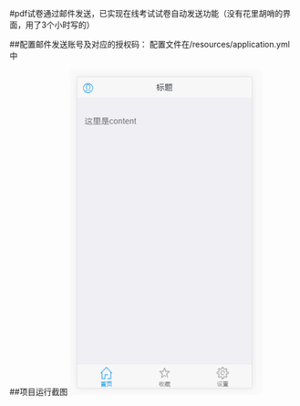 #pdf试卷通过邮件发送，已实现在线考试试卷自动发送功能（没有花里胡哨的界面，用了3个小时写的）

##配置邮件发送账号及对应的授权码：
 配置文件在/resources/application.yml中
 
 
 
##项目运行截图
![运行截图](https://raw.githubusercontent.com/hongmaju/light7Local/master/img/productShow/20170518152848.png)